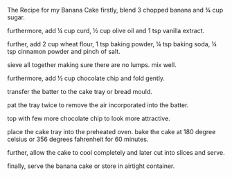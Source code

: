 The Recipe for my Banana Cake
firstly, blend 3 chopped banana and ¾ cup sugar.

furthermore, add ¼ cup curd, ½ cup olive oil and 1 tsp vanilla extract.

further, add 2 cup wheat flour, 1 tsp baking powder, ¼ tsp baking soda, ¼ tsp cinnamon powder and pinch of salt.

sieve all together making sure there are no lumps. mix well.

furthermore, add ½ cup chocolate chip and fold gently.

transfer the batter to the cake tray or bread mould.

pat the tray twice to remove the air incorporated into the batter.

top with few more chocolate chip to look more attractive.

place the cake tray into the preheated oven. bake the cake at 180 degree celsius or 356 degrees fahrenheit for 60 minutes.

further, allow the cake to cool completely and later cut into slices and serve.

finally, serve the banana cake or store in airtight container.